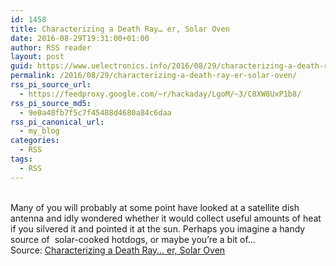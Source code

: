 ```yaml
---
id: 1458
title: Characterizing a Death Ray… er, Solar Oven
date: 2016-08-29T19:31:00+01:00
author: RSS reader
layout: post
guid: https://www.uelectronics.info/2016/08/29/characterizing-a-death-ray-er-solar-oven/
permalink: /2016/08/29/characterizing-a-death-ray-er-solar-oven/
rss_pi_source_url:
  - https://feedproxy.google.com/~r/hackaday/LgoM/~3/C8XW8UxP1b8/
rss_pi_source_md5:
  - 9e0a48fb7f5c7f45488d4680a84c6daa
rss_pi_canonical_url:
  - my_blog
categories:
  - RSS
tags:
  - RSS
---
```

&#013;  
Many of you will probably at some point have looked at a satellite dish antenna and idly wondered whether it would collect useful amounts of heat if you silvered it and pointed it at the sun. Perhaps you imagine a handy source of  solar-cooked hotdogs, or maybe you’re a bit of…&#013;  
Source: <a href="https://feedproxy.google.com/~r/hackaday/LgoM/~3/C8XW8UxP1b8/" target="_blank">Characterizing a Death Ray… er, Solar Oven</a>